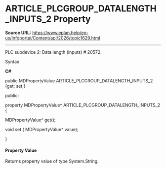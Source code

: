 # ARTICLE_PLCGROUP_DATALENGTH_INPUTS_2 Property

**Source URL:** https://www.eplan.help/en-us/Infoportal/Content/api/2026/topic1629.html

---

PLC subdevice 2: Data length (inputs) # 20572.

Syntax

**C#**



public MDPropertyValue ARTICLE_PLCGROUP_DATALENGTH_INPUTS_2 {get; set;}

public:

property MDPropertyValue^ ARTICLE_PLCGROUP_DATALENGTH_INPUTS_2 {

   MDPropertyValue^ get();

   void set (    MDPropertyValue^ value);

}


#### Property Value

Returns property value of type System.String.
